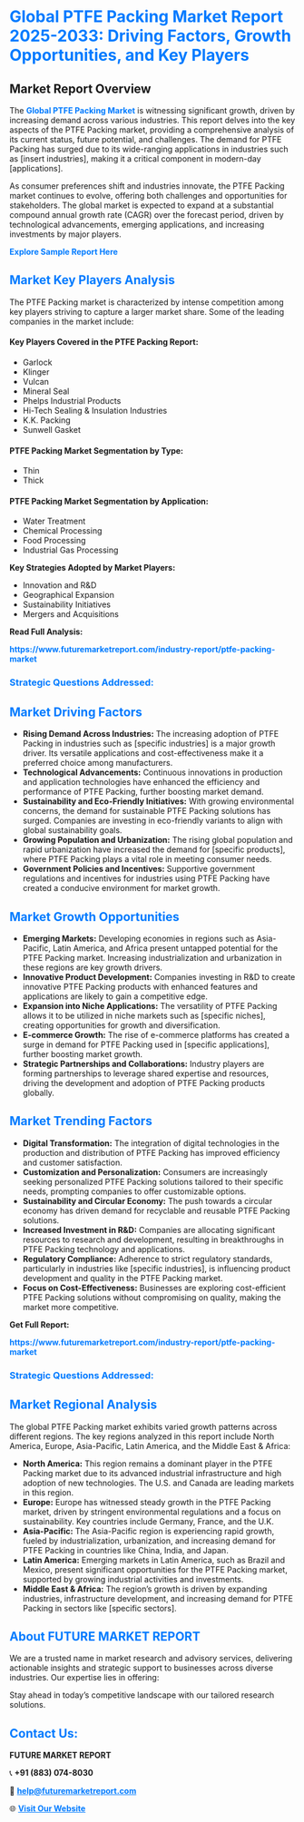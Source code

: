 <h1 style="color: #007BFF;">Global PTFE Packing Market Report 2025-2033: Driving Factors, Growth Opportunities, and Key Players</h1>

<section id="overview">
<h2>Market Report Overview</h2>
<p>The <a href="https://www.futuremarketreport.com/industry-report/ptfe-packing-market" style="color: #007BFF; text-decoration: none;"><strong>Global PTFE Packing Market</strong></a> is witnessing significant growth, driven by increasing demand across various industries. This report delves into the key aspects of the PTFE Packing market, providing a comprehensive analysis of its current status, future potential, and challenges. The demand for PTFE Packing has surged due to its wide-ranging applications in industries such as [insert industries], making it a critical component in modern-day [applications].</p>
<p>As consumer preferences shift and industries innovate, the PTFE Packing market continues to evolve, offering both challenges and opportunities for stakeholders. The global market is expected to expand at a substantial compound annual growth rate (CAGR) over the forecast period, driven by technological advancements, emerging applications, and increasing investments by major players.</p>
</section>

<section id="overview">
<p><a href="https://www.futuremarketreport.com/request-sample/reportId=52327" style="color: #007BFF; text-decoration: none;"><strong>Explore Sample Report Here</strong></a></p>
</section>

<section id="key-players">
<h2 style="color: #007BFF;">Market Key Players Analysis</h2>
<p>The PTFE Packing market is characterized by intense competition among key players striving to capture a larger market share. Some of the leading companies in the market include:</p>
<h4>Key Players Covered in the PTFE Packing Report:</h4>
<ul><li>Garlock</li><li>Klinger</li><li>Vulcan</li><li>Mineral Seal</li><li>Phelps Industrial Products</li><li>Hi-Tech Sealing &amp; Insulation Industries</li><li>K.K. Packing</li><li>Sunwell Gasket</li></ul>
<h4>PTFE Packing Market Segmentation by Type:</h4>
<ul><li>Thin</li><li>Thick</li></ul>

<h4>PTFE Packing Market Segmentation by Application:</h4>
<ul><li>Water Treatment</li><li>Chemical Processing</li><li>Food Processing</li><li>Industrial Gas Processing</li></ul>
<p><strong>Key Strategies Adopted by Market Players:</strong></p>
<ul>
<li>Innovation and R&D</li>
<li>Geographical Expansion</li>
<li>Sustainability Initiatives</li>
<li>Mergers and Acquisitions</li>
</ul>
</section>

<section>
<p><strong>Read Full Analysis: </strong></p><a href="https://www.futuremarketreport.com/industry-report/ptfe-packing-market" style="color: #007BFF; text-decoration: none;"><strong>https://www.futuremarketreport.com/industry-report/ptfe-packing-market</strong></a>
<h3 style="color: #007BFF;">Strategic Questions Addressed:</h3>
</section>

<section id="driving-factors">
<h2 style="color: #007BFF;">Market Driving Factors</h2>
<ul>
<li><strong>Rising Demand Across Industries:</strong> The increasing adoption of PTFE Packing in industries such as [specific industries] is a major growth driver. Its versatile applications and cost-effectiveness make it a preferred choice among manufacturers.</li>
<li><strong>Technological Advancements:</strong> Continuous innovations in production and application technologies have enhanced the efficiency and performance of PTFE Packing, further boosting market demand.</li>
<li><strong>Sustainability and Eco-Friendly Initiatives:</strong> With growing environmental concerns, the demand for sustainable PTFE Packing solutions has surged. Companies are investing in eco-friendly variants to align with global sustainability goals.</li>
<li><strong>Growing Population and Urbanization:</strong> The rising global population and rapid urbanization have increased the demand for [specific products], where PTFE Packing plays a vital role in meeting consumer needs.</li>
<li><strong>Government Policies and Incentives:</strong> Supportive government regulations and incentives for industries using PTFE Packing have created a conducive environment for market growth.</li>
</ul>
</section>

<section id="growth-opportunities">
<h2 style="color: #007BFF;">Market Growth Opportunities</h2>
<ul>
<li><strong>Emerging Markets:</strong> Developing economies in regions such as Asia-Pacific, Latin America, and Africa present untapped potential for the PTFE Packing market. Increasing industrialization and urbanization in these regions are key growth drivers.</li>
<li><strong>Innovative Product Development:</strong> Companies investing in R&D to create innovative PTFE Packing products with enhanced features and applications are likely to gain a competitive edge.</li>
<li><strong>Expansion into Niche Applications:</strong> The versatility of PTFE Packing allows it to be utilized in niche markets such as [specific niches], creating opportunities for growth and diversification.</li>
<li><strong>E-commerce Growth:</strong> The rise of e-commerce platforms has created a surge in demand for PTFE Packing used in [specific applications], further boosting market growth.</li>
<li><strong>Strategic Partnerships and Collaborations:</strong> Industry players are forming partnerships to leverage shared expertise and resources, driving the development and adoption of PTFE Packing products globally.</li>
</ul>
</section>

<section id="trending-factors">
<h2 style="color: #007BFF;">Market Trending Factors</h2>
<ul>
<li><strong>Digital Transformation:</strong> The integration of digital technologies in the production and distribution of PTFE Packing has improved efficiency and customer satisfaction.</li>
<li><strong>Customization and Personalization:</strong> Consumers are increasingly seeking personalized PTFE Packing solutions tailored to their specific needs, prompting companies to offer customizable options.</li>
<li><strong>Sustainability and Circular Economy:</strong> The push towards a circular economy has driven demand for recyclable and reusable PTFE Packing solutions.</li>
<li><strong>Increased Investment in R&D:</strong> Companies are allocating significant resources to research and development, resulting in breakthroughs in PTFE Packing technology and applications.</li>
<li><strong>Regulatory Compliance:</strong> Adherence to strict regulatory standards, particularly in industries like [specific industries], is influencing product development and quality in the PTFE Packing market.</li>
<li><strong>Focus on Cost-Effectiveness:</strong> Businesses are exploring cost-efficient PTFE Packing solutions without compromising on quality, making the market more competitive.</li>
</ul>
</section>

<section>
<p><strong>Get Full Report: </strong></p><a href="https://www.futuremarketreport.com/industry-report/ptfe-packing-market" style="color: #007BFF; text-decoration: none;"><strong>https://www.futuremarketreport.com/industry-report/ptfe-packing-market</strong></a>
<h3 style="color: #007BFF;">Strategic Questions Addressed:</h3>
</section>


<section id="regional-analysis">
<h2 style="color: #007BFF;">Market Regional Analysis</h2>
<p>The global PTFE Packing market exhibits varied growth patterns across different regions. The key regions analyzed in this report include North America, Europe, Asia-Pacific, Latin America, and the Middle East & Africa:</p>
<ul>
<li><strong>North America:</strong> This region remains a dominant player in the PTFE Packing market due to its advanced industrial infrastructure and high adoption of new technologies. The U.S. and Canada are leading markets in this region.</li>
<li><strong>Europe:</strong> Europe has witnessed steady growth in the PTFE Packing market, driven by stringent environmental regulations and a focus on sustainability. Key countries include Germany, France, and the U.K.</li>
<li><strong>Asia-Pacific:</strong> The Asia-Pacific region is experiencing rapid growth, fueled by industrialization, urbanization, and increasing demand for PTFE Packing in countries like China, India, and Japan.</li>
<li><strong>Latin America:</strong> Emerging markets in Latin America, such as Brazil and Mexico, present significant opportunities for the PTFE Packing market, supported by growing industrial activities and investments.</li>
<li><strong>Middle East & Africa:</strong> The region’s growth is driven by expanding industries, infrastructure development, and increasing demand for PTFE Packing in sectors like [specific sectors].</li>
</ul>
</section>

<footer>
<h2 style="color: #007BFF;">About FUTURE MARKET REPORT</h2>
<p>We are a trusted name in market research and advisory services, delivering actionable insights and strategic support to businesses across diverse industries. Our expertise lies in offering:</p>

<p>Stay ahead in today’s competitive landscape with our tailored research solutions.</p>

<h2 style="color: #007BFF;">Contact Us:</h2>
<p><strong>FUTURE MARKET REPORT</strong></p>
<p>📞 <strong>+91 (883) 074-8030</strong></p>
<p>📧 <strong><a href="mailto:help@futuremarketreport.com" style="color: #007BFF;">help@futuremarketreport.com</a></strong></p>
<p>🌐 <strong><a href="https://www.futuremarketreport.com/" style="color: #007BFF;">Visit Our Website</a></strong></p>
</footer>